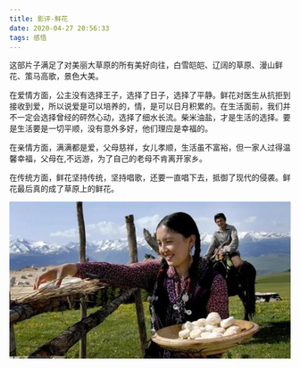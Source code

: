 ```yaml
---
title: 影评-鲜花
date: 2020-04-27 20:56:33
tags: 感悟
---
```


这部片子满足了对美丽大草原的所有美好向往，白雪皑皑、辽阔的草原、漫山鲜花、策马高歌，景色大美。

在爱情方面，公主没有选择王子，选择了日子，选择了平静。鲜花对医生从抗拒到接收到爱，所以说爱是可以培养的，情，是可以日月积累的。在生活面前，我们并不一定会选择曾经的砰然心动，选择了细水长流。柴米油盐，才是生活的选择。要是生活要是一切平顺，没有意外多好，他们理应是幸福的。

在亲情方面，满满都是爱，父母慈祥，女儿孝顺，生活虽不富裕，但一家人过得温馨幸福，父母在,不远游，为了自己的老母不肯离开家乡。

在传统方面，鲜花坚持传统，坚持唱歌，还要一直唱下去，抵御了现代的侵袭。鲜花最后真的成了草原上的鲜花。

<div align=center>

![](/img/xianhua.jpg)

</div>
